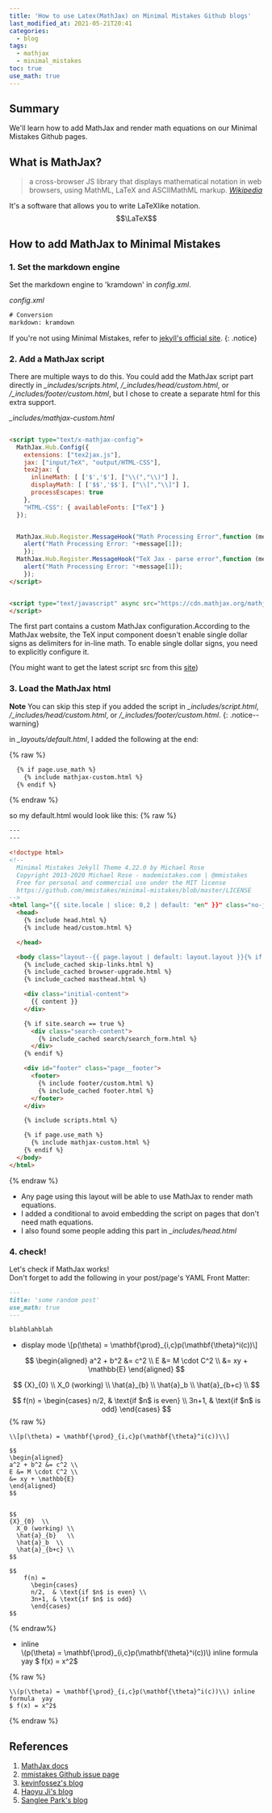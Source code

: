 ```yaml
---
title: 'How to use Latex(MathJax) on Minimal Mistakes Github blogs'
last_modified_at: 2021-05-21T20:41
categories:
  - blog
tags:
  - mathjax
  - minimal_mistakes
toc: true
use_math: true
---
```


## Summary 
We'll learn how to add MathJax and render math equations on our Minimal Mistakes Github pages. 

## What is MathJax?
> a cross-browser JS library that displays mathematical notation in web browsers, using MathML, LaTeX and ASCIIMathML markup. <cite><a href="https://en.wikipedia.org/wiki/MathJax">Wikipedia</a></cite>

It's a software that allows you to write LaTeXlike notation. 
$$\LaTeX$$


## How to add MathJax to Minimal Mistakes 

### 1. Set the markdown engine
Set the markdown engine to 'kramdown' in *config.xml*. 

*config.xml*
```xml
# Conversion
markdown: kramdown
```
If you're not using Minimal Mistakes, refer to [jekyll's official site](https://jekyllrb.com/docs/configuration/).
{: .notice}

### 2. Add a MathJax script
There are multiple ways to do this. You could add the MathJax script part directly in *_includes/scripts.html*, */_includes/head/custom.html*, or */_includes/footer/custom.html*, but I chose to create a separate html for this extra support.

*_includes/mathjax-custom.html*
```html

<script type="text/x-mathjax-config">
  MathJax.Hub.Config({
    extensions: ["tex2jax.js"],
    jax: ["input/TeX", "output/HTML-CSS"],
    tex2jax: {
      inlineMath: [ ['$','$'], ["\\(","\\)"] ],
      displayMath: [ ['$$','$$'], ["\\[","\\]"] ],
      processEscapes: true
    },
    "HTML-CSS": { availableFonts: ["TeX"] }
  });


  MathJax.Hub.Register.MessageHook("Math Processing Error",function (message) {
    alert("Math Processing Error: "+message[1]);
    });
  MathJax.Hub.Register.MessageHook("TeX Jax - parse error",function (message) {
    alert("Math Processing Error: "+message[1]);
    });
</script>


<script type="text/javascript" async src="https://cdn.mathjax.org/mathjax/latest/MathJax.js?config=TeX-MML-AM_CHTML">
</script>
```
The first part contains a custom MathJax configuration.According to the MathJax website, the TeX input component doesn't enable single dollar signs as delimiters for in-line math. To enable single dollar signs, you need to explicitly configure it. 

(You might want to get the latest script src from this [site](http://docs.mathjax.org/en/latest/web/start.html))




### 3. Load the MathJax html
**Note** You can skip this step if you added the script in *_includes/script.html*,  */_includes/head/custom.html*, or */_includes/footer/custom.html*.
{: .notice--warning}


in *_layouts/default.html*, I added the following at the end: 

{% raw %}
```html
  {% if page.use_math %}
    {% include mathjax-custom.html %}
  {% endif %}
```
{% endraw %}

so my default.html would look like this: 
{% raw %}
```html
---
---

<!doctype html>
<!--
  Minimal Mistakes Jekyll Theme 4.22.0 by Michael Rose
  Copyright 2013-2020 Michael Rose - mademistakes.com | @mmistakes
  Free for personal and commercial use under the MIT license
  https://github.com/mmistakes/minimal-mistakes/blob/master/LICENSE
-->
<html lang="{{ site.locale | slice: 0,2 | default: "en" }}" class="no-js">
  <head>
    {% include head.html %}
    {% include head/custom.html %}

  </head>

  <body class="layout--{{ page.layout | default: layout.layout }}{% if page.classes or layout.classes %}{{ page.classes | default: layout.classes | join: ' ' | prepend: ' ' }}{% endif %}">
    {% include_cached skip-links.html %}
    {% include_cached browser-upgrade.html %}
    {% include_cached masthead.html %}

    <div class="initial-content">
      {{ content }}
    </div>

    {% if site.search == true %}
      <div class="search-content">
        {% include_cached search/search_form.html %}
      </div>
    {% endif %}

    <div id="footer" class="page__footer">
      <footer>
        {% include footer/custom.html %}
        {% include_cached footer.html %}
      </footer>
    </div>

    {% include scripts.html %}

    {% if page.use_math %}
      {% include mathjax-custom.html %}
    {% endif %}
  </body>
</html>


```

{% endraw %}


- Any page using this layout will be able to use MathJax to render math equations. 
- I added a conditional to avoid embedding the script on pages that don't need math equations.
- I also found some people adding this part in *_includes/head.html*



### 4. check!
Let's check if MathJax works!\
Don't forget to add the following in your post/page's YAML Front Matter: 

```md
---
title: 'some random post'
use_math: true
---

blahblahblah

```


- display mode
\\[p(\theta) = \mathbf{\prod}_{i,c}p(\mathbf{\theta}^i(c))\\]

$$
\begin{aligned} 
a^2 + b^2 &= c^2 \\ 
E &= M \cdot C^2 \\ 
&= xy + \mathbb{E} 
\end{aligned}
$$


$$ 
{X}_{0}  \\
  X_0 (working) \\
  \hat{a}_{b}   \\
  \hat{a}_b  \\
  \hat{a}_{b+c} \\
$$

$$
    f(n) =
      \begin{cases}
      n/2,  & \text{if $n$ is even} \\
      3n+1, & \text{if $n$ is odd}
      \end{cases}
$$
{% raw %}
```
\\[p(\theta) = \mathbf{\prod}_{i,c}p(\mathbf{\theta}^i(c))\\]

$$
\begin{aligned} 
a^2 + b^2 &= c^2 \\ 
E &= M \cdot C^2 \\ 
&= xy + \mathbb{E} 
\end{aligned}
$$


$$ 
{X}_{0}  \\
  X_0 (working) \\
  \hat{a}_{b}   \\
  \hat{a}_b  \\
  \hat{a}_{b+c} \\
$$

$$
    f(n) =
      \begin{cases}
      n/2,  & \text{if $n$ is even} \\
      3n+1, & \text{if $n$ is odd}
      \end{cases}
$$
```
{% endraw%}





- inline \
\\(p(\theta) = \mathbf{\prod}_{i,c}p(\mathbf{\theta}^i(c))\\) inline formula  yay
$ f(x) = x^2$


{% raw %}
```
\\(p(\theta) = \mathbf{\prod}_{i,c}p(\mathbf{\theta}^i(c))\\) inline formula  yay
$ f(x) = x^2$
```
{% endraw %}




## References
1. [MathJax docs](http://docs.mathjax.org/en/latest/web/start.html)
2. [mmistakes Github issue page](https://github.com/mmistakes/minimal-mistakes/issues/735)
3. [kevinfossez's blog](https://kevinfossez.github.io/posts/2020/04/blog-post-1/)
4. [Haoyu Ji's blog](https://sort-care.github.io/Latex-on-Blog/)
5. [Sanglee Park's blog](https://sanglee325.github.io/blog/mathjax-github-io/#)

